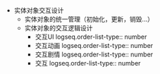 - 实体对象交互设计
	- 实体对象的统一管理（初始化，更新，销毁...）
	- 实体对象的交互逻辑设计
		- 交互UI
		  logseq.order-list-type:: number
		- 交互动画
		  logseq.order-list-type:: number
		- 交互剧情
		  logseq.order-list-type:: number
		- 交互
		  logseq.order-list-type:: number